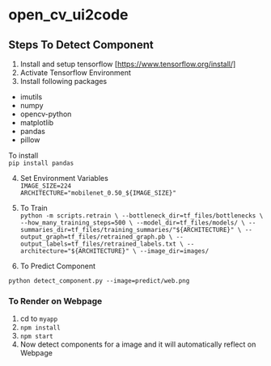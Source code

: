 # open_cv_ui2code

## Steps To Detect Component
1. Install and setup tensorflow [https://www.tensorflow.org/install/]
2. Activate Tensorflow Environment
3. Install following packages
 - imutils
 - numpy
 - opencv-python
 - matplotlib
 - pandas
 - pillow

To install 
<br> `pip install pandas`

4. Set Environment Variables<br>
```IMAGE_SIZE=224``` <br>
```ARCHITECTURE="mobilenet_0.50_${IMAGE_SIZE}"```

5. To Train <br>
``python -m scripts.retrain \
  --bottleneck_dir=tf_files/bottlenecks \
  --how_many_training_steps=500 \
  --model_dir=tf_files/models/ \
  --summaries_dir=tf_files/training_summaries/"${ARCHITECTURE}" \
  --output_graph=tf_files/retrained_graph.pb \
  --output_labels=tf_files/retrained_labels.txt \
  --architecture="${ARCHITECTURE}" \
  --image_dir=images/
  ``
6. To Predict Component

``` python detect_component.py --image=predict/web.png ```

### To Render on Webpage

1. cd to `myapp`
2. `npm install`
3. `npm start`
4. Now detect components for a image and it will automatically reflect on Webpage